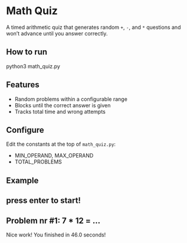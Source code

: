# Math Quiz

A timed arithmetic quiz that generates random `+`, `-`, and `*` questions and won’t advance until you answer correctly.

## How to run
python3 math_quiz.py

## Features
- Random problems within a configurable range
- Blocks until the correct answer is given
- Tracks total time and wrong attempts

## Configure
Edit the constants at the top of `math_quiz.py`:
- MIN_OPERAND, MAX_OPERAND
- TOTAL_PROBLEMS

## Example
press enter to start!
-------------
Problem nr #1: 7 * 12 =
...
-------------
Nice work! You finished in 46.0 seconds! 
 
